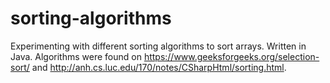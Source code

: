 # sorting-algorithms
Experimenting with different sorting algorithms to sort arrays. Written in Java. 
Algorithms were found on https://www.geeksforgeeks.org/selection-sort/ and http://anh.cs.luc.edu/170/notes/CSharpHtml/sorting.html.
